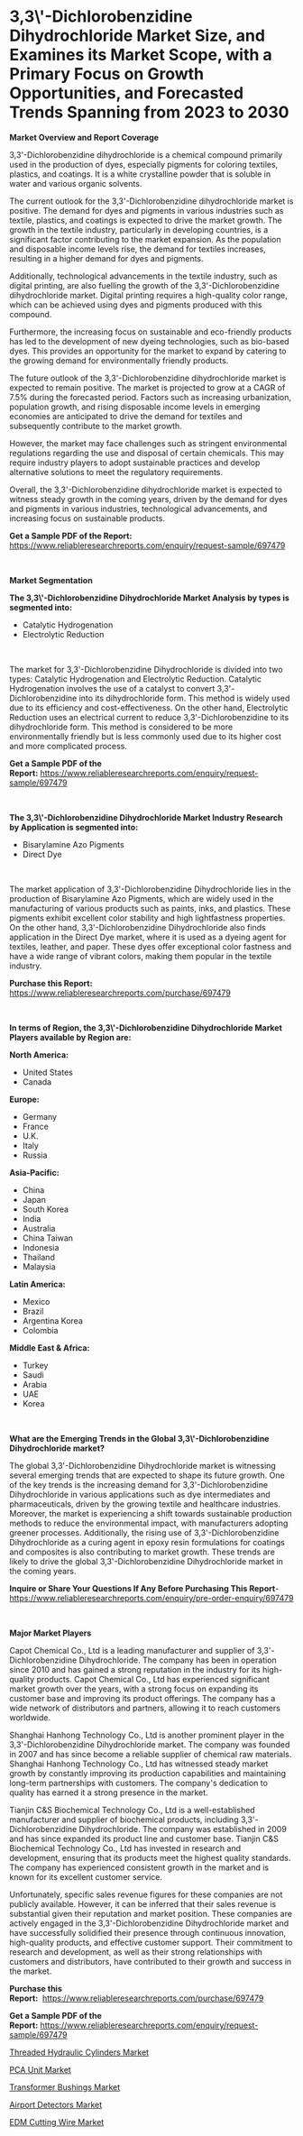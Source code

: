 <p><h1>3,3\'-Dichlorobenzidine Dihydrochloride Market Size, and Examines its Market Scope, with a Primary Focus on Growth Opportunities, and Forecasted Trends Spanning from 2023 to 2030</h1></p><p><strong>Market Overview and Report Coverage</strong></p>
<p><p>3,3'-Dichlorobenzidine dihydrochloride is a chemical compound primarily used in the production of dyes, especially pigments for coloring textiles, plastics, and coatings. It is a white crystalline powder that is soluble in water and various organic solvents.</p><p>The current outlook for the 3,3'-Dichlorobenzidine dihydrochloride market is positive. The demand for dyes and pigments in various industries such as textile, plastics, and coatings is expected to drive the market growth. The growth in the textile industry, particularly in developing countries, is a significant factor contributing to the market expansion. As the population and disposable income levels rise, the demand for textiles increases, resulting in a higher demand for dyes and pigments.</p><p>Additionally, technological advancements in the textile industry, such as digital printing, are also fuelling the growth of the 3,3'-Dichlorobenzidine dihydrochloride market. Digital printing requires a high-quality color range, which can be achieved using dyes and pigments produced with this compound.</p><p>Furthermore, the increasing focus on sustainable and eco-friendly products has led to the development of new dyeing technologies, such as bio-based dyes. This provides an opportunity for the market to expand by catering to the growing demand for environmentally friendly products.</p><p>The future outlook of the 3,3'-Dichlorobenzidine dihydrochloride market is expected to remain positive. The market is projected to grow at a CAGR of 7.5% during the forecasted period. Factors such as increasing urbanization, population growth, and rising disposable income levels in emerging economies are anticipated to drive the demand for textiles and subsequently contribute to the market growth.</p><p>However, the market may face challenges such as stringent environmental regulations regarding the use and disposal of certain chemicals. This may require industry players to adopt sustainable practices and develop alternative solutions to meet the regulatory requirements.</p><p>Overall, the 3,3'-Dichlorobenzidine dihydrochloride market is expected to witness steady growth in the coming years, driven by the demand for dyes and pigments in various industries, technological advancements, and increasing focus on sustainable products.</p></p>
<p><strong>Get a Sample PDF of the Report:</strong> <a href="https://www.reliableresearchreports.com/enquiry/request-sample/697479">https://www.reliableresearchreports.com/enquiry/request-sample/697479</a></p>
<p>&nbsp;</p>
<p><strong>Market Segmentation</strong></p>
<p><strong>The 3,3\'-Dichlorobenzidine Dihydrochloride Market Analysis by types is segmented into:</strong></p>
<p><ul><li>Catalytic Hydrogenation</li><li>Electrolytic Reduction</li></ul></p>
<p>&nbsp;</p>
<p><p>The market for 3,3'-Dichlorobenzidine Dihydrochloride is divided into two types: Catalytic Hydrogenation and Electrolytic Reduction. Catalytic Hydrogenation involves the use of a catalyst to convert 3,3'-Dichlorobenzidine into its dihydrochloride form. This method is widely used due to its efficiency and cost-effectiveness. On the other hand, Electrolytic Reduction uses an electrical current to reduce 3,3'-Dichlorobenzidine to its dihydrochloride form. This method is considered to be more environmentally friendly but is less commonly used due to its higher cost and more complicated process.</p></p>
<p><strong>Get a Sample PDF of the Report:</strong>&nbsp;<a href="https://www.reliableresearchreports.com/enquiry/request-sample/697479">https://www.reliableresearchreports.com/enquiry/request-sample/697479</a></p>
<p>&nbsp;</p>
<p><strong>The 3,3\'-Dichlorobenzidine Dihydrochloride Market Industry Research by Application is segmented into:</strong></p>
<p><ul><li>Bisarylamine Azo Pigments</li><li>Direct Dye</li></ul></p>
<p>&nbsp;</p>
<p><p>The market application of 3,3'-Dichlorobenzidine Dihydrochloride lies in the production of Bisarylamine Azo Pigments, which are widely used in the manufacturing of various products such as paints, inks, and plastics. These pigments exhibit excellent color stability and high lightfastness properties. On the other hand, 3,3'-Dichlorobenzidine Dihydrochloride also finds application in the Direct Dye market, where it is used as a dyeing agent for textiles, leather, and paper. These dyes offer exceptional color fastness and have a wide range of vibrant colors, making them popular in the textile industry.</p></p>
<p><strong>Purchase this Report:</strong>&nbsp; <a href="https://www.reliableresearchreports.com/purchase/697479">https://www.reliableresearchreports.com/purchase/697479</a></p>
<p>&nbsp;</p>
<p><strong>In terms of Region, the 3,3\'-Dichlorobenzidine Dihydrochloride Market Players available by Region are:</strong></p>
<p>
    <p> <strong> North America: </strong>
        <ul>
            <li>United States</li>
            <li>Canada</li>
        </ul>
        </p> 
    <p> <strong> Europe: </strong>
        <ul>
            <li>Germany</li>
            <li>France</li>
            <li>U.K.</li>
            <li>Italy</li>
            <li>Russia</li>
        </ul>
        </p> 
    <p> <strong> Asia-Pacific: </strong>
        <ul>
            <li>China</li>
            <li>Japan</li>
            <li>South Korea</li>
            <li>India</li>
            <li>Australia</li>
            <li>China Taiwan</li>
            <li>Indonesia</li>
            <li>Thailand</li>
            <li>Malaysia</li>
        </ul>
        </p> 
    <p> <strong> Latin America: </strong>
        <ul>
            <li>Mexico</li>
            <li>Brazil</li>
            <li>Argentina Korea</li>
            <li>Colombia</li>
        </ul>
        </p> 
    <p> <strong> Middle East & Africa: </strong>
        <ul>
            <li>Turkey</li>
            <li>Saudi</li>
            <li>Arabia</li>
            <li>UAE</li>
            <li>Korea</li>
        </ul>
    </p>
    </p>
<p>&nbsp;</p>
<p><strong>What are the Emerging Trends in the Global 3,3\'-Dichlorobenzidine Dihydrochloride market?</strong></p>
<p><p>The global 3,3'-Dichlorobenzidine Dihydrochloride market is witnessing several emerging trends that are expected to shape its future growth. One of the key trends is the increasing demand for 3,3'-Dichlorobenzidine Dihydrochloride in various applications such as dye intermediates and pharmaceuticals, driven by the growing textile and healthcare industries. Moreover, the market is experiencing a shift towards sustainable production methods to reduce the environmental impact, with manufacturers adopting greener processes. Additionally, the rising use of 3,3'-Dichlorobenzidine Dihydrochloride as a curing agent in epoxy resin formulations for coatings and composites is also contributing to market growth. These trends are likely to drive the global 3,3'-Dichlorobenzidine Dihydrochloride market in the coming years.</p></p>
<p><strong>Inquire or Share Your Questions If Any Before Purchasing This Report</strong>- <a href="https://www.reliableresearchreports.com/enquiry/pre-order-enquiry/697479">https://www.reliableresearchreports.com/enquiry/pre-order-enquiry/697479</a></p>
<p>&nbsp;</p>
<p><strong>Major Market Players</strong></p>
<p><p>Capot Chemical Co., Ltd is a leading manufacturer and supplier of 3,3'-Dichlorobenzidine Dihydrochloride. The company has been in operation since 2010 and has gained a strong reputation in the industry for its high-quality products. Capot Chemical Co., Ltd has experienced significant market growth over the years, with a strong focus on expanding its customer base and improving its product offerings. The company has a wide network of distributors and partners, allowing it to reach customers worldwide.</p><p>Shanghai Hanhong Technology Co., Ltd is another prominent player in the 3,3'-Dichlorobenzidine Dihydrochloride market. The company was founded in 2007 and has since become a reliable supplier of chemical raw materials. Shanghai Hanhong Technology Co., Ltd has witnessed steady market growth by constantly improving its production capabilities and maintaining long-term partnerships with customers. The company's dedication to quality has earned it a strong presence in the market.</p><p>Tianjin C&S Biochemical Technology Co., Ltd is a well-established manufacturer and supplier of biochemical products, including 3,3'-Dichlorobenzidine Dihydrochloride. The company was established in 2009 and has since expanded its product line and customer base. Tianjin C&S Biochemical Technology Co., Ltd has invested in research and development, ensuring that its products meet the highest quality standards. The company has experienced consistent growth in the market and is known for its excellent customer service.</p><p>Unfortunately, specific sales revenue figures for these companies are not publicly available. However, it can be inferred that their sales revenue is substantial given their reputation and market position. These companies are actively engaged in the 3,3'-Dichlorobenzidine Dihydrochloride market and have successfully solidified their presence through continuous innovation, high-quality products, and effective customer support. Their commitment to research and development, as well as their strong relationships with customers and distributors, have contributed to their growth and success in the market.</p></p>
<p><strong>Purchase this Report:</strong>&nbsp;&nbsp;<a href="https://www.reliableresearchreports.com/purchase/697479">https://www.reliableresearchreports.com/purchase/697479</a></p>
<p></p>
<p><strong>Get a Sample PDF of the Report:</strong>&nbsp;<a href="https://www.reliableresearchreports.com/enquiry/request-sample/697479">https://www.reliableresearchreports.com/enquiry/request-sample/697479</a></p>
<p><p><a href="https://www.linkedin.com/pulse/threaded-hydraulic-cylinders-market-insights-players-forecast-ubbee/">Threaded Hydraulic Cylinders Market</a></p><p><a href="https://medium.com/@yashreports27/pca-unit-market-size-growth-forecast-2023-2030-5c2381a289b1">PCA Unit Market</a></p><p><a href="https://www.linkedin.com/pulse/decoding-transformer-bushings-market-deep-dive-latest-trends-7qcle/">Transformer Bushings Market</a></p><p><a href="https://medium.com/@shiv151299/airport-detectors-market-size-growth-forecast-2023-2030-180bbfe46692">Airport Detectors Market</a></p><p><a href="https://www.linkedin.com/pulse/edm-cutting-wire-market-research-report-unlocks-analysis-financial-f1nme/">EDM Cutting Wire Market</a></p></p>